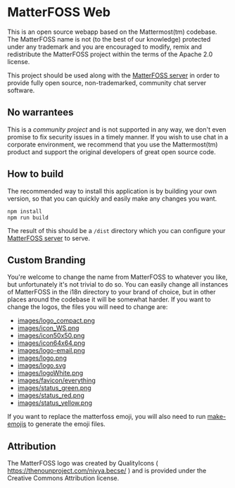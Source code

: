 # MatterFOSS Web

This is an open source webapp based on the Mattermost(tm) codebase.
The MatterFOSS name is not (to the best of our knowledge) protected under any trademark
and you are encouraged to modify, remix and redistribute the MatterFOSS project within
the terms of the Apache 2.0 license.

This project should be used along with the [MatterFOSS server](https://github.com/cjdelisle/MatterFOSS)
in order to provide fully open source, non-trademarked, community chat server software.

## No warrantees
This is a *community project* and is not supported in any way, we don't even promise to
fix security issues in a timely manner. If you wish to use chat in a corporate environment,
we recommend that you use the Mattermost(tm) product and support the original developers
of great open source code.

## How to build
The recommended way to install this application is by building your own version, so that
you can quickly and easily make any changes you want.

```
npm install
npm run build
```

The result of this should be a `/dist` directory which you can configure your
[MatterFOSS server](https://github.com/cjdelisle/MatterFOSS) to serve.

## Custom Branding
You're welcome to change the name from MatterFOSS to whatever you like, but unfortunately
it's not trivial to do so. You can easily change all instances of MatterFOSS in the i18n
directory to your brand of choice, but in other places around the codebase it will be
somewhat harder. If you want to change the logos, the files you will need to change are:

* [images/logo_compact.png](https://github.com/cjdelisle/MatterfossWeb/blob/master/images/logo_compact.png)
* [images/icon_WS.png](https://github.com/cjdelisle/MatterfossWeb/blob/master/images/icon_WS.png)
* [images/icon50x50.png](https://github.com/cjdelisle/MatterfossWeb/blob/master/images/icon50x50.png)
* [images/icon64x64.png](https://github.com/cjdelisle/MatterfossWeb/blob/master/images/icon64x64.png)
* [images/logo-email.png](https://github.com/cjdelisle/MatterfossWeb/blob/master/images/logo-email.png)
* [images/logo.png](https://github.com/cjdelisle/MatterfossWeb/blob/master/images/logo.png)
* [images/logo.svg](https://github.com/cjdelisle/MatterfossWeb/blob/master/images/logo.svg)
* [images/logoWhite.png](https://github.com/cjdelisle/MatterfossWeb/blob/master/images/logoWhite.png)
* [images/favicon/everything](https://github.com/cjdelisle/MatterfossWeb/blob/master/images/favicon)
* [images/status_green.png](https://github.com/cjdelisle/MatterfossWeb/blob/master/images/status_green.png)
* [images/status_red.png](https://github.com/cjdelisle/MatterfossWeb/blob/master/images/status_red.png)
* [images/status_yellow.png](https://github.com/cjdelisle/MatterfossWeb/blob/master/images/status_yellow.png)

If you want to replace the matterfoss emoji, you will also need to run
[make-emojis](https://github.com/cjdelisle/MatterfossWeb/blob/master/build/make-emojis)
to generate the emoji files.

## Attribution
The MatterFOSS logo was created by QualityIcons ( https://thenounproject.com/nivya.becse/ ) and
is provided under the Creative Commons Attribution license.

